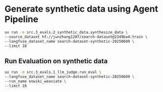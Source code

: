 # Generate synthetic data using Agent Pipeline

```bash
uv run -m src.3_evals.2_synthetic_data.synthesize_data \
--source_dataset hf://junzhang1207/search-dataset@2349ba4:train \
--langfuse_dataset_name search-dataset-synthetic-20250609 \
--limit 18
```

## Run Evaluation on synthetic data

```bash
uv run -m src.3_evals.1_llm_judge.run_eval \
--langfuse_dataset_name search-dataset-synthetic-20250609 \
--run_name enwiki_weaviate \
--limit 18
```
